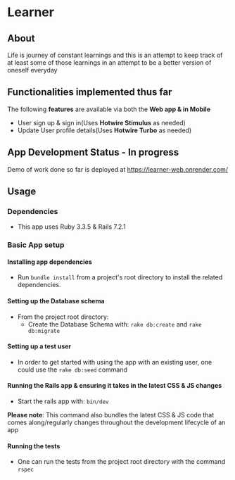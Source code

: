 # Learner

## About

Life is journey of constant learnings and this is an attempt to keep track of at least some of those learnings in an attempt to be a better version of oneself everyday

## Functionalities implemented thus far

The following **features** are available via both the **Web app & in Mobile**

* User sign up & sign in(Uses **Hotwire Stimulus** as needed)
* Update User profile details(Uses **Hotwire Turbo** as needed)

## App Development Status - In progress

Demo of work done so far is deployed at https://learner-web.onrender.com/

## Usage

### Dependencies

* This app uses Ruby 3.3.5 & Rails 7.2.1

### Basic App setup

#### Installing app dependencies

* Run `bundle install` from a project's root directory to install the related dependencies.

#### Setting up the Database schema
  - From the project root directory:
    - Create the Database Schema with: `rake db:create` and `rake db:migrate`

#### Setting up a test user
* In order to get started with using the app with an existing user, one could use the `rake db:seed` command

#### Running the Rails app & ensuring it takes in the latest CSS & JS changes

* Start the rails app with: `bin/dev`

**Please note**: This command also bundles the latest CSS & JS code that comes along/regularly changes throughout the development lifecycle of an app

#### Running the tests

* One can run the tests from the project root directory with the command `rspec`


